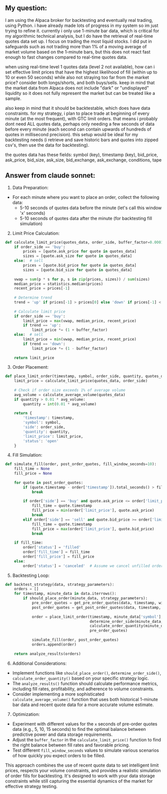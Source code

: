 ## My question:
I am using the Alpaca broker for backtesting and eventually real trading, using Python. i have already made lots of progress in my system so im just trying to refine it. currently i only use 1-minute bar data, which is critical for my algorithmic technical analysis, but I do have the retrieval of real-time quotes data set up. I focus on trading the most liquid stocks. I did put in safeguards such as not trading more than 1% of a moving average of market volume based on the 1-minute bars, but this does not react fast enough to fast changes compared to real-time quotes data.

when using real-time level 1 quotes data (level 2 not available), how can i set effective limit prices that have the highest likelihood of fill (within up to 10 or even 50 seconds) while also not straying too far from the market price? consider both longs/shorts, and both buys/sells. keep in mind that the market data from Alpaca does not include "dark" or "undisplayed" liquidity so it does not fully represent the market but can be treated like a sample. 

also keep in mind that it should be backtestable, which does have data constraints. for my strategy, i plan to place trade at beginning of every minute (at the most frequent), with GTC limit orders. that means i probably dont need ALL quotes data, perhaps only needing a few seconds of data before every minute (each second can contain upwards of hundreds of quotes in millisecond precision). this setup would be ideal for my backtesting needs (i retrieve and save historic bars and quotes into zipped csv's, then use the data for backtesting).

the quotes data has these fields:  symbol (key), timestamp (key), bid_price, ask_price, bid_size, ask_size, bid_exchange, ask_exchange, conditions, tape


## Answer from claude sonnet:

1. Data Preparation:

- For each minute where you want to place an order, collect the following data:
  - 5-10 seconds of quotes data before the minute (let's call this window 'x' seconds)
  - 5-10 seconds of quotes data after the minute (for backtesting fill simulation)

2. Limit Price Calculation:

```python
def calculate_limit_price(quotes_data, order_side, buffer_factor=0.0001):
    if order_side == 'buy':
        prices = [quote.ask_price for quote in quotes_data]
        sizes = [quote.ask_size for quote in quotes_data]
    else:  # sell
        prices = [quote.bid_price for quote in quotes_data]
        sizes = [quote.bid_size for quote in quotes_data]
    
    vwap = sum(p * s for p, s in zip(prices, sizes)) / sum(sizes)
    median_price = statistics.median(prices)
    recent_price = prices[-1]
    
    # Determine trend
    trend = 'up' if prices[-1] > prices[0] else 'down' if prices[-1] < prices[0] else 'neutral'
    
    # Calculate limit price
    if order_side == 'buy':
        limit_price = max(vwap, median_price, recent_price)
        if trend == 'up':
            limit_price *= (1 + buffer_factor)
    else:  # sell
        limit_price = min(vwap, median_price, recent_price)
        if trend == 'down':
            limit_price *= (1 - buffer_factor)
    
    return limit_price
```

3. Order Placement:

```python
def place_limit_order(timestamp, symbol, order_side, quantity, quotes_data):
    limit_price = calculate_limit_price(quotes_data, order_side)
    
    # Check if order size exceeds 1% of average volume
    avg_volume = calculate_average_volume(quotes_data)
    if quantity > 0.01 * avg_volume:
        quantity = int(0.01 * avg_volume)
    
    return {
        'timestamp': timestamp,
        'symbol': symbol,
        'side': order_side,
        'quantity': quantity,
        'limit_price': limit_price,
        'status': 'open'
    }
```

4. Fill Simulation:

```python
def simulate_fill(order, post_order_quotes, fill_window_seconds=10):
    fill_time = None
    fill_price = None
    
    for quote in post_order_quotes:
        if (quote.timestamp - order['timestamp']).total_seconds() > fill_window_seconds:
            break
        
        if order['side'] == 'buy' and quote.ask_price <= order['limit_price']:
            fill_time = quote.timestamp
            fill_price = min(order['limit_price'], quote.ask_price)
            break
        elif order['side'] == 'sell' and quote.bid_price >= order['limit_price']:
            fill_time = quote.timestamp
            fill_price = max(order['limit_price'], quote.bid_price)
            break
    
    if fill_time:
        order['status'] = 'filled'
        order['fill_time'] = fill_time
        order['fill_price'] = fill_price
    else:
        order['status'] = 'canceled'  # Assume we cancel unfilled orders after the window
```

5. Backtesting Loop:

```python
def backtest_strategy(data, strategy_parameters):
    orders = []
    for timestamp, minute_data in data.iterrows():
        if should_place_order(minute_data, strategy_parameters):
            pre_order_quotes = get_pre_order_quotes(data, timestamp, window_seconds=10)
            post_order_quotes = get_post_order_quotes(data, timestamp, window_seconds=10)
            
            order = place_limit_order(timestamp, minute_data['symbol'], 
                                      determine_order_side(minute_data, strategy_parameters),
                                      calculate_order_quantity(minute_data, strategy_parameters),
                                      pre_order_quotes)
            
            simulate_fill(order, post_order_quotes)
            orders.append(order)
    
    return analyze_results(orders)
```

6. Additional Considerations:

- Implement functions like `should_place_order()`, `determine_order_side()`, `calculate_order_quantity()` based on your specific strategy logic.
- The `analyze_results()` function should calculate performance metrics, including fill rates, profitability, and adherence to volume constraints.
- Consider implementing a more sophisticated `calculate_average_volume()` function that uses both historical 1-minute bar data and recent quote data for a more accurate volume estimate.

7. Optimization:

- Experiment with different values for the `x` seconds of pre-order quotes data (e.g., 5, 10, 15 seconds) to find the optimal balance between predictive power and data storage requirements.
- Adjust the `buffer_factor` in the `calculate_limit_price()` function to find the right balance between fill rates and favorable pricing.
- Test different `fill_window_seconds` values to simulate various scenarios of how quickly you expect orders to be filled.

This approach combines the use of recent quote data to set intelligent limit prices, respects your volume constraints, and provides a realistic simulation of order fills for backtesting. It's designed to work with your data storage constraints while still capturing the essential dynamics of the market for effective strategy testing.